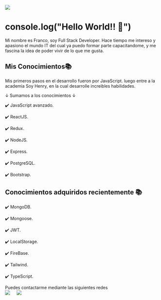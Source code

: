 
![](https://user-images.githubusercontent.com/104408054/193694411-997b28dd-09fd-4233-b48c-32fde18c6eb2.jpg)

# console.log("Hello World!! 👋")
Mi nombre es Franco, soy Full Stack Developer. Hace tiempo me intereso y apasiono el mundo IT del cual ya puedo formar parte capacitandome, y me fascina la idea de poder vivir de lo que me gusta.

## Mis Conocimientos📚
Mis primeros pasos en el desarrollo fueron por JavaScript. luego entre a la academia Soy Henry, en la cual desarrolle increibles habilidades.

↓ Sumamos a los conocimientos ↓

✔️ JavaScript avanzado.

✔️ ReactJS.

✔️ Redux.

✔️ NodeJS.

✔️ Express.

✔️ PostgreSQL.

✔️ Bootstrap.


## Conocimientos adquiridos recientemente 📚

✔️ MongoDB.

✔️ Mongoose.

✔️ JWT.

✔️ LocalStorage.

✔️ FireBase.

✔️ Tailwind.

✔️ TypeScript.

<p>Puedes contactarme mediante las siguientes redes
<br>	
<a target="_blank" href="https://www.linkedin.com/in/francoaglieri/"><img src="https://img.shields.io/badge/-LinkedIn-0077B5?style=for-the-badge&logo=Linkedin&logoColor=white"></img></a>
&emsp;
<a target="_blank" href="mailto:francoaglieri@hotmail.com"
><img src="https://img.shields.io/badge/-Gmail-D14836?style=for-the-badge&logo=Gmail&logoColor=white"></img></a>
&emsp;
